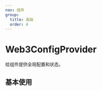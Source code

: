 ```yaml
---
nav: 组件
group:
  title: 高级
  order: 4
---
```


# Web3ConfigProvider

给组件提供全局配置和状态。

## 基本使用

<code src="./demos/basic.tsx"></code>
